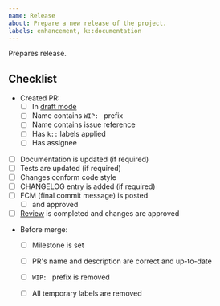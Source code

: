 ```yaml
---
name: Release
about: Prepare a new release of the project.
labels: enhancement, k::documentation
---
```


<Remove everything above before submitting this PR>


Prepares [<paste release version>](<paste milestone link>) release.




## Checklist

- Created PR:
    - [ ] In [draft mode][l:1]
    - [ ] Name contains `WIP: ` prefix
    - [ ] Name contains issue reference
    - [ ] Has `k::` labels applied
    - [ ] Has assignee
- [ ] Documentation is updated (if required)
- [ ] Tests are updated (if required)
- [ ] Changes conform code style
- [ ] CHANGELOG entry is added (if required)
- [ ] FCM (final commit message) is posted
    - [ ] and approved
- [ ] [Review][l:2] is completed and changes are approved
- Before merge:
    - [ ] Milestone is set
    - [ ] PR's name and description are correct and up-to-date
    - [ ] `WIP: ` prefix is removed
    - [ ] All temporary labels are removed





[l:1]: https://help.github.com/en/articles/about-pull-requests#draft-pull-requests
[l:2]: https://help.github.com/en/articles/reviewing-changes-in-pull-requests
